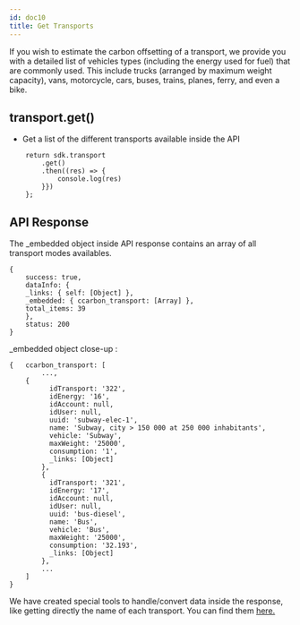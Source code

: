 ```yaml
---
id: doc10
title: Get Transports
---
```


If you wish to estimate the carbon offsetting of a transport, we provide you with a detailed list of vehicles types (including the energy used for fuel) that are commonly used. This include trucks (arranged by maximum weight capacity), vans, motorcycle, cars, buses, trains, planes, ferry, and even a bike.

## transport.get()
- Get a list of the different transports available inside the API
```
    return sdk.transport
        .get()
        .then((res) => {
            console.log(res)
        }})
    };
```
## API Response
The _embedded object inside API response contains an array of all transport modes availables.
```
{
    success: true,
    dataInfo: {
    _links: { self: [Object] },
    _embedded: { ccarbon_transport: [Array] },
    total_items: 39
    },
    status: 200
}   
```
 _embedded object close-up :
```
{   ccarbon_transport: [
        ...,
    {
          idTransport: '322',
          idEnergy: '16',
          idAccount: null,
          idUser: null,
          uuid: 'subway-elec-1',
          name: 'Subway, city > 150 000 at 250 000 inhabitants',
          vehicle: 'Subway',
          maxWeight: '25000',
          consumption: '1',
          _links: [Object]
        },
        {
          idTransport: '321',
          idEnergy: '17',
          idAccount: null,
          idUser: null,
          uuid: 'bus-diesel',
          name: 'Bus',
          vehicle: 'Bus',
          maxWeight: '25000',
          consumption: '32.193',
          _links: [Object]
        },
        ...
    ]
}   
```
We have created special tools to handle/convert data inside the response, like getting directly the name of each transport. You can find them [here.](doc9.md) 